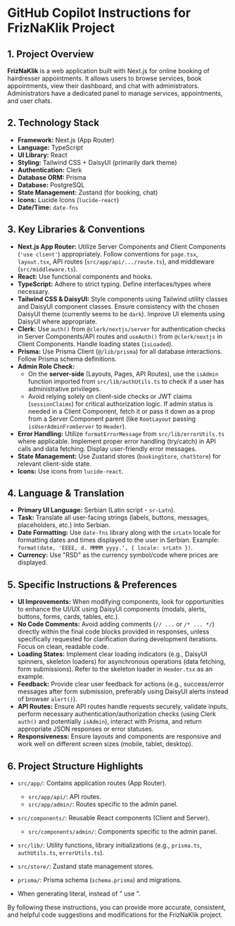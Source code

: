 # GitHub Copilot Instructions for FrizNaKlik Project

## 1. Project Overview

**FrizNaKlik** is a web application built with Next.js for online booking of hairdresser appointments. It allows users to browse services, book appointments, view their dashboard, and chat with administrators. Administrators have a dedicated panel to manage services, appointments, and user chats.

## 2. Technology Stack

* **Framework:** Next.js (App Router)
* **Language:** TypeScript
* **UI Library:** React
* **Styling:** Tailwind CSS + DaisyUI (primarily dark theme)
* **Authentication:** Clerk
* **Database ORM:** Prisma
* **Database:** PostgreSQL
* **State Management:** Zustand (for booking, chat)
* **Icons:** Lucide Icons (`lucide-react`)
* **Date/Time:** `date-fns`

## 3. Key Libraries & Conventions

* **Next.js App Router:** Utilize Server Components and Client Components (`'use client'`) appropriately. Follow conventions for `page.tsx`, `layout.tsx`, API routes (`src/app/api/.../route.ts`), and middleware (`src/middleware.ts`).
* **React:** Use functional components and hooks.
* **TypeScript:** Adhere to strict typing. Define interfaces/types where necessary.
* **Tailwind CSS & DaisyUI:** Style components using Tailwind utility classes and DaisyUI component classes. Ensure consistency with the chosen DaisyUI theme (currently seems to be `dark`). Improve UI elements using DaisyUI where appropriate.
* **Clerk:** Use `auth()` from `@clerk/nextjs/server` for authentication checks in Server Components/API routes and `useAuth()` from `@clerk/nextjs` in Client Components. Handle loading states (`isLoaded`).
* **Prisma:** Use Prisma Client (`@/lib/prisma`) for all database interactions. Follow Prisma schema definitions.
* **Admin Role Check:**
    * On the **server-side** (Layouts, Pages, API Routes), use the `isAdmin` function imported from `src/lib/authUtils.ts` to check if a user has administrative privileges.
    * Avoid relying solely on client-side checks or JWT claims (`sessionClaims`) for critical authorization logic. If admin status is needed in a Client Component, fetch it or pass it down as a prop from a Server Component parent (like `RootLayout` passing `isUserAdminFromServer` to `Header`).
* **Error Handling:** Utilize `formatErrorMessage` from `src/lib/errorUtils.ts` where applicable. Implement proper error handling (try/catch) in API calls and data fetching. Display user-friendly error messages.
* **State Management:** Use Zustand stores (`bookingStore`, `chatStore`) for relevant client-side state.
* **Icons:** Use icons from `lucide-react`.

## 4. Language & Translation

* **Primary UI Language:** Serbian (Latin script - `sr-Latn`).
* **Task:** Translate all user-facing strings (labels, buttons, messages, placeholders, etc.) into Serbian.
* **Date Formatting:** Use `date-fns` library along with the `srLatn` locale for formatting dates and times displayed to the user in Serbian. Example: `format(date, 'EEEE, d. MMMM yyyy.', { locale: srLatn })`.
* **Currency:** Use "RSD" as the currency symbol/code where prices are displayed.

## 5. Specific Instructions & Preferences

* **UI Improvements:** When modifying components, look for opportunities to enhance the UI/UX using DaisyUI components (modals, alerts, buttons, forms, cards, tables, etc.).
* **No Code Comments:** Avoid adding comments (`// ...` or `/* ... */`) directly within the final code blocks provided in responses, unless specifically requested for clarification during development iterations. Focus on clean, readable code.
* **Loading States:** Implement clear loading indicators (e.g., DaisyUI spinners, skeleton loaders) for asynchronous operations (data fetching, form submissions). Refer to the skeleton loader in `Header.tsx` as an example.
* **Feedback:** Provide clear user feedback for actions (e.g., success/error messages after form submission, preferably using DaisyUI alerts instead of browser `alert()`).
* **API Routes:** Ensure API routes handle requests securely, validate inputs, perform necessary authentication/authorization checks (using Clerk `auth()` and potentially `isAdmin`), interact with Prisma, and return appropriate JSON responses or error statuses.
* **Responsiveness:** Ensure layouts and components are responsive and work well on different screen sizes (mobile, tablet, desktop).

## 6. Project Structure Highlights

* `src/app/`: Contains application routes (App Router).
    * `src/app/api/`: API routes.
    * `src/app/admin/`: Routes specific to the admin panel.
* `src/components/`: Reusable React components (Client and Server).
    * `src/components/admin/`: Components specific to the admin panel.
* `src/lib/`: Utility functions, library initializations (e.g., `prisma.ts`, `authUtils.ts`, `errorUtils.ts`).
* `src/store/`: Zustand state management stores.
* `prisma/`: Prisma schema (`schema.prisma`) and migrations.

* When generating literal, instead of " use &quot;. 

By following these instructions, you can provide more accurate, consistent, and helpful code suggestions and modifications for the FrizNaKlik project.

